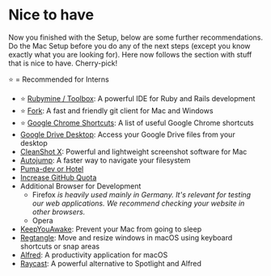 # Nice to have

Now you finished with the Setup, below are some further recommendations. Do the Mac Setup before you do any of the next steps (except you know exactly what you are looking for). Here now follows the section with stuff that is nice to have. Cherry-pick!

⭐ = Recommended for Interns

- ⭐ [Rubymine / Toolbox](rubymine.md): A powerful IDE for Ruby and Rails development
- ⭐ [Fork](https://git-fork.com/): A fast and friendly git client for Mac and Windows
- ⭐ [Google Chrome Shortcuts](google_chrome_shortcuts.md): A list of useful Google Chrome shortcuts
- [Google Drive Desktop](https://www.google.com/drive/download/): Access your Google Drive files from your desktop
- [CleanShot X](https://cleanshot.com): Powerful and lightweight screenshot software for Mac
- [Autojump](autojump.md): A faster way to navigate your filesystem
- [Puma-dev or Hotel](puma_or_hotel.md)
- [Increase GitHub Quota](increase_github_quota.md)
- Additional Browser for Development
    - Firefox _is heavily used mainly in Germany. It's relevant for testing our web applications. We recommend checking your website in other browsers._
    - Opera
- [KeepYouAwake](https://github.com/newmarcel/KeepingYouAwake): Prevent your Mac from going to sleep
- [Regtangle](https://rectangleapp.com/): Move and resize windows in macOS using keyboard shortcuts or snap areas
- [Alfred](alfred.md): A productivity application for macOS
- [Raycast](https://raycast.com/): A powerful alternative to Spotlight and Alfred
